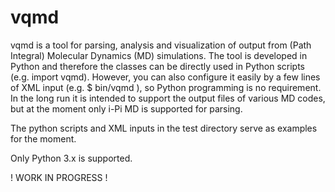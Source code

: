 # vqmd
vqmd is a tool for parsing, analysis and visualization of output from (Path Integral) Molecular Dynamics (MD) simulations. The tool is developed in Python and therefore the classes can be directly used in Python scripts (e.g. import vqmd). However, you can also configure it easily by a few lines of XML input (e.g. $ bin/vqmd <XML file>), so Python programming is no requirement.
In the long run it is intended to support the output files of various MD codes, but at the moment only i-Pi MD is supported for parsing.

The python scripts and XML inputs in the test directory serve as examples for the moment.

Only Python 3.x is supported.

! WORK IN PROGRESS ! 
